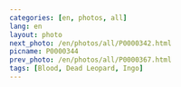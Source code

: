 ```yaml
---
categories: [en, photos, all]
lang: en
layout: photo
next_photo: /en/photos/all/P0000342.html
picname: P0000344
prev_photo: /en/photos/all/P0000367.html
tags: [Blood, Dead Leopard, Ingo]
---
```

